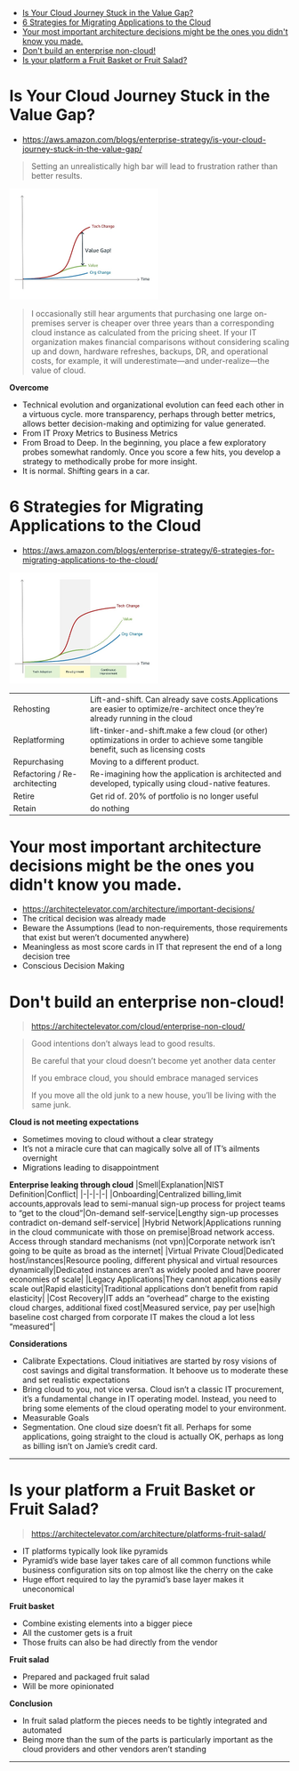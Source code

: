 - [Is Your Cloud Journey Stuck in the Value Gap?](#is-your-cloud-journey-stuck-in-the-value-gap)
- [6 Strategies for Migrating Applications to the Cloud](#6-strategies-for-migrating-applications-to-the-cloud)
- [Your most important architecture decisions might be the ones you didn't know you made.](#your-most-important-architecture-decisions-might-be-the-ones-you-didnt-know-you-made)
- [Don't build an enterprise non-cloud!](#dont-build-an-enterprise-non-cloud)
- [Is your platform a Fruit Basket or Fruit Salad?](#is-your-platform-a-fruit-basket-or-fruit-salad)

# Is Your Cloud Journey Stuck in the Value Gap?
- https://aws.amazon.com/blogs/enterprise-strategy/is-your-cloud-journey-stuck-in-the-value-gap/
> Setting an unrealistically high bar will lead to frustration rather than better results.

<img height=200 src="images/929b330a6dc95834305c5cb3bb4a62e4ad08b29ebcaeb44a8fad7766039a49d1.png"/>

> I occasionally still hear arguments that purchasing one large on-premises server is cheaper over three years than a corresponding cloud instance as calculated from the pricing sheet. If your IT organization makes financial comparisons without considering scaling up and down, hardware refreshes, backups, DR, and operational costs, for example, it will underestimate—and under-realize—the value of cloud.

**Overcome**
- Technical evolution and organizational evolution can feed each other in a virtuous cycle. more transparency, perhaps through better metrics, allows better decision-making and optimizing for value generated.
- From IT Proxy Metrics to Business Metrics
- From Broad to Deep. In the beginning, you place a few exploratory probes somewhat randomly. Once you score a few hits, you develop a strategy to methodically probe for more insight.
- It is normal. Shifting gears in a car.

# 6 Strategies for Migrating Applications to the Cloud
- https://aws.amazon.com/blogs/enterprise-strategy/6-strategies-for-migrating-applications-to-the-cloud/
<img height=200 src="images/bb8f902cb371a4d5088b76414b8917d317c0387f6be7d6632165f56b54a1dd79.png"/>


| | |
|-|-|
|Rehosting|Lift-and-shift. Can already save costs.Applications are easier to optimize/re-architect once they’re already running in the cloud |
|Replatforming|lift-tinker-and-shift.make a few cloud (or other) optimizations in order to achieve some tangible benefit, such as licensing costs|
|Repurchasing|Moving to a different product.|
|Refactoring / Re-architecting|Re-imagining how the application is architected and developed, typically using cloud-native features.|
|Retire|Get rid of. 20% of portfolio is no longer useful|
|Retain|do nothing|
  
# Your most important architecture decisions might be the ones you didn't know you made.
- https://architectelevator.com/architecture/important-decisions/
- The critical decision was already made
- Beware the Assumptions (lead to non-requirements, those requirements that exist but weren’t documented anywhere)
- Meaningless as most score cards in IT that represent the end of a long decision tree
- Conscious Decision Making

# Don't build an enterprise non-cloud!
> https://architectelevator.com/cloud/enterprise-non-cloud/

> Good intentions don’t always lead to good results.
>
> Be careful that your cloud doesn’t become yet another data center
>
> If you embrace cloud, you should embrace managed services
>
> If you move all the old junk to a new house, you’ll be living with the same junk.

**Cloud is not meeting expectations**
- Sometimes moving to cloud without a clear strategy 
- It’s not a miracle cure that can magically solve all of IT’s ailments overnight
- Migrations leading to disappointment

**Enterprise leaking through cloud**
|Smell|Explanation|NIST Definition|Conflict|
|-|-|-|-|
|Onboarding|Centralized billing,limit accounts,approvals lead to semi-manual sign-up process for project teams to “get to the cloud”|On-demand self-service|Lengthy sign-up processes contradict on-demand self-service|
|Hybrid Network|Applications running in the cloud communicate with those on premise|Broad network access. Access through standard mechanisms (not vpn)|Corporate network isn’t going to be quite as broad as the internet|
|Virtual Private Cloud|Dedicated host/instances|Resource pooling, different physical and virtual resources dynamically|Dedicated instances aren’t as widely pooled and have poorer economies of scale|
|Legacy Applications|They cannot applications easily scale out|Rapid elasticity|Traditional applications don’t benefit from rapid elasticity|
|Cost Recovery|IT adds an “overhead” charge to the existing cloud charges, additional fixed cost|Measured service, pay per use|high baseline cost charged from corporate IT makes the cloud a lot less “measured”|

**Considerations**
- Calibrate Expectations. Cloud initiatives are started by rosy visions of cost savings and digital transformation. It behoove us to moderate these and set realistic expectations
- Bring cloud to you, not vice versa. Cloud isn’t a classic IT procurement, it’s a fundamental change in IT operating model. Instead, you need to bring some elements of the cloud operating model to your environment.
- Measurable Goals
- Segmentation. One cloud size doesn’t fit all. Perhaps for some applications, going straight to the cloud is actually OK, perhaps as long as billing isn’t on Jamie’s credit card.



---

# Is your platform a Fruit Basket or Fruit Salad?
> https://architectelevator.com/architecture/platforms-fruit-salad/
- IT platforms typically look like pyramids
- Pyramid’s wide base layer takes care of all common functions while business configuration sits on top almost like the cherry on the cake
- Huge effort required to lay the pyramid’s base layer makes it uneconomical

**Fruit basket**
- Combine existing elements into a bigger piece
- All the customer gets is a fruit
- Those fruits can also be had directly from the vendor

**Fruit salad**
- Prepared and packaged fruit salad
- Will be more opinionated

**Conclusion**
- In fruit salad platform the pieces needs to be tightly integrated and automated
- Being more than the sum of the parts is particularly important as the cloud providers and other vendors aren’t standing 

---

